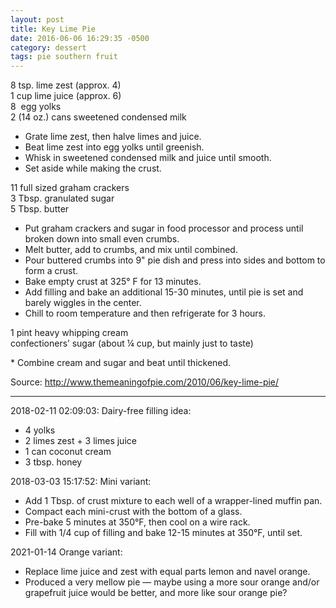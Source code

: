 ```yaml
---
layout: post
title: Key Lime Pie
date: 2016-06-06 16:29:35 -0500
category: dessert
tags: pie southern fruit
---
```

8 tsp. lime zest (approx. 4)  
1 cup lime juice (approx. 6)  
8  egg yolks  
2 (14 oz.) cans sweetened condensed milk  

* Grate lime zest, then halve limes and juice.
* Beat lime zest into egg yolks until greenish.
* Whisk in sweetened condensed milk and juice until smooth.
* Set aside while making the crust.

11 full sized graham crackers  
3 Tbsp. granulated sugar  
5 Tbsp. butter  

* Put graham crackers and sugar in food processor and process until broken down into small even crumbs.
* Melt butter, add to crumbs, and mix until combined.
* Pour buttered crumbs into 9" pie dish and press into sides and bottom to form a crust.
* Bake empty crust at 325° F for 13 minutes.
* Add filling and bake an additional 15-30 minutes, until pie is set and barely wiggles in the center.
* Chill to room temperature and then refrigerate for 3 hours.

1 pint heavy whipping cream  
confectioners’ sugar (about ¼ cup, but mainly just to taste)  

* Combine cream and sugar and beat until thickened.

Source: <http://www.themeaningofpie.com/2010/06/key-lime-pie/>

---

2018-02-11 02:09:03: Dairy-free filling idea:
* 4 yolks
* 2 limes zest + 3 limes juice
* 1 can coconut cream
* 3 tbsp. honey

2018-03-03 15:17:52: Mini variant:
* Add 1 Tbsp. of crust mixture to each well of a wrapper-lined muffin pan.
* Compact each mini-crust with the bottom of a glass.
* Pre-bake 5 minutes at 350°F, then cool on a wire rack.
* Fill with 1/4 cup of filling and bake 12-15 minutes at 350°F, until set.

2021-01-14 Orange variant:
* Replace lime juice and zest with equal parts lemon and navel orange.
* Produced a very mellow pie — maybe using a more sour orange and/or grapefruit juice would
  be better, and more like sour orange pie?
